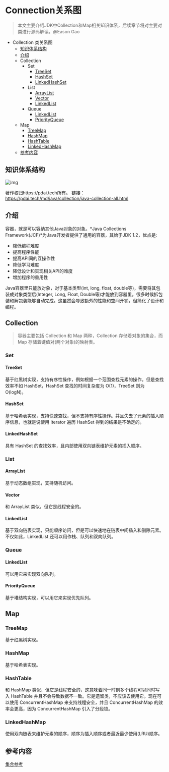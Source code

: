 # Connection关系图

> 本文主要介绍JDK中Collection和Map相关知识体系，后续章节将对主要对类进行源码解读。@Eason Gao



- Collection 类关系图
  - [知识体系结构](#知识体系结构)
  - [介绍](#介绍)
  - Collection
    - Set
      - [TreeSet](#treeset)
      - [HashSet](#hashset)
      - [LinkedHashSet](#linkedhashset)
    - List
      - [ArrayList](#arraylist)
      - [Vector](#vector)
      - [LinkedList](#linkedlist)
    - Queue
      - [LinkedList](#linkedlist-1)
      - [PriorityQueue](#priorityqueue)
  - Map
    - [TreeMap](#treemap)
    - [HashMap](#hashmap)
    - [HashTable](#hashtable)
    - [LinkedHashMap](#linkedhashmap)
  - [参考内容](#参考内容)

## 知识体系结构

![img](https://pdai.tech/_images/java_collections_overview.png)



著作权归https://pdai.tech所有。 链接：https://pdai.tech/md/java/collection/java-collection-all.html

## 介绍

容器，就是可以容纳其他Java对象的对象。*Java Collections Framework(JCF)*为Java开发者提供了通用的容器，其始于JDK 1.2，优点是:

- 降低编程难度
- 提高程序性能
- 提高API间的互操作性
- 降低学习难度
- 降低设计和实现相关API的难度
- 增加程序的重用性

Java容器里只能放对象，对于基本类型(int, long, float, double等)，需要将其包装成对象类型后(Integer, Long, Float, Double等)才能放到容器里。很多时候拆包装和解包装能够自动完成。这虽然会导致额外的性能和空间开销，但简化了设计和编程。

##  Collection



> 容器主要包括 Collection 和 Map 两种，Collection 存储着对象的集合，而 Map 存储着键值对(两个对象)的映射表。

### Set

####  TreeSet

基于红黑树实现，支持有序性操作，例如根据一个范围查找元素的操作。但是查找效率不如 HashSet，HashSet 查找的时间复杂度为 O(1)，TreeSet 则为 O(logN)。

####  HashSet

基于哈希表实现，支持快速查找，但不支持有序性操作。并且失去了元素的插入顺序信息，也就是说使用 Iterator 遍历 HashSet 得到的结果是不确定的。

####  LinkedHashSet

具有 HashSet 的查找效率，且内部使用双向链表维护元素的插入顺序。

### List

####  ArrayList

基于动态数组实现，支持随机访问。

####  Vector

和 ArrayList 类似，但它是线程安全的。

####  LinkedList

基于双向链表实现，只能顺序访问，但是可以快速地在链表中间插入和删除元素。不仅如此，LinkedList 还可以用作栈、队列和双向队列。

### Queue

####  LinkedList

可以用它来实现双向队列。

####  PriorityQueue

基于堆结构实现，可以用它来实现优先队列。

##  Map

###  TreeMap

基于红黑树实现。

###  HashMap

基于哈希表实现。

###  HashTable

和 HashMap 类似，但它是线程安全的，这意味着同一时刻多个线程可以同时写入 HashTable 并且不会导致数据不一致。它是遗留类，不应该去使用它。现在可以使用 ConcurrentHashMap 来支持线程安全，并且 ConcurrentHashMap 的效率会更高，因为 ConcurrentHashMap 引入了分段锁。

### LinkedHashMap

使用双向链表来维护元素的顺序，顺序为插入顺序或者最近最少使用(LRU)顺序。

## 参考内容



[集合参考](https://github.com/CarpenterLee/JCFInternals)
